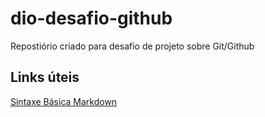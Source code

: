 # dio-desafio-github
Repostiório criado para desafio de projeto sobre Git/Github

## Links úteis
[Sintaxe Básica Markdown](https://www.markdownguide.org/basic-syntax/)
